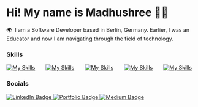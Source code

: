 Hi! My name is Madhushree ✌🏽 
========================================================================================================================================

🌍  I am a Software Developer based in Berlin, Germany. Earlier, I was an Educator and now I am navigating through the field of technology.
<br/>

### Skills

[![My Skills](https://skillicons.dev/icons?i=html,css,js)](https://skillicons.dev) &nbsp;&nbsp;&nbsp;&nbsp;&nbsp; [![My Skills](https://skillicons.dev/icons?i=bootstrap,tailwind,materialui)](https://skillicons.dev) &nbsp;&nbsp;&nbsp;&nbsp;&nbsp; [![My Skills](https://skillicons.dev/icons?i=mongodb,express,react,typescript,nodejs,python)](https://skillicons.dev) &nbsp;&nbsp;&nbsp;&nbsp;&nbsp; [![My Skills](https://skillicons.dev/icons?i=wordpress,webflow)](https://skillicons.dev) &nbsp;&nbsp;&nbsp;&nbsp;&nbsp; [![My Skills](https://skillicons.dev/icons?i=figma,postman)](https://skillicons.dev)
<br/>

### Socials

<div id="badges">
  <a href="https://www.linkedin.com/in/madhushreeboyle-fullstackdeveloper/">
    <img src="https://img.shields.io/badge/LinkedIn-blue?style=for-the-badge&logo=linkedin&logoColor=white" alt="LinkedIn Badge"/>
  </a>
  <a href="https://madhushree.webflow.io">
    <img src="https://img.shields.io/badge/Portfolio-green?style=for-the-badge&logo=Portfolio&logoColor=white" alt="Portfolio Badge"/>
  </a>
  <a href="https://medium.com/@madhushree.b">
    <img src="https://img.shields.io/badge/Medium-gray?style=for-the-badge&logo=Medium&logoColor=black" alt="Medium Badge"/>
  </a>
</div>
